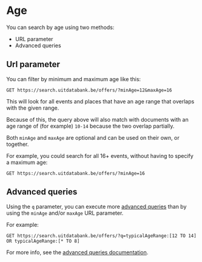 ---
---

# Age

You can search by age using two methods:

* URL parameter
* Advanced queries

## Url parameter

You can filter by minimum and maximum age like this:

```
GET https://search.uitdatabank.be/offers/?minAge=12&maxAge=16
```

This will look for all events and places that have an age range that overlaps with the given range.

Because of this, the query above will also match with documents with an age range of \(for example\) `10-14` because the two overlap partially.

Both `minAge` and `maxAge` are optional and can be used on their own, or together.

For example, you could search for all 16+ events, without having to specify a maximum age:

```
GET https://search.uitdatabank.be/offers/?minAge=16
```

## Advanced queries

Using the `q` parameter, you can execute more [advanced queries](../../reference/advanced-queries) than by using the `minAge` and/or `maxAge` URL parameter.

For example:

```
GET https://search.uitdatabank.be/offers/?q=typicalAgeRange:[12 TO 14] OR typicalAgeRange:[* TO 8]
```

For more info, see the [advanced queries documentation](../../reference/advanced-queries).
